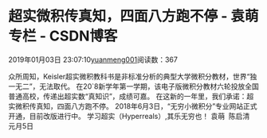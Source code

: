 
# 超实微积传真知，四面八方跑不停 - 袁萌专栏 - CSDN博客

2019年01月03日 23:07:10[yuanmeng001](https://me.csdn.net/yuanmeng001)阅读数：367


众所周知，Keisler超实微积教科书是非标准分析的典型大学微积分教材，世界“独一无二”，无法取代。
在20`8新学年第一学期，该电子版微积分教材六轮投放全国普通高校，传递出超实数“真知识”，成绩可嘉。
在这新的一年里，我们承诺：超实微积传真知，四面八方跑不停。
2018年6月3日，“无穷小微积分”专业网站正式开通，目前改版进行中。
学习超实（Hyperreals）,其乐无穷也！
袁萌  陈启清  元月5日


